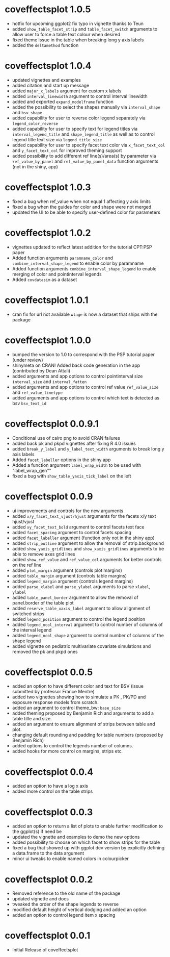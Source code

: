 # coveffectsplot 1.0.5
* hotfix for upcoming ggplot2 fix typo in vignette thanks to Teun
* added `show_table_facet_strip` and `table_facet_switch` arguments to allow user to force a table text colour when desired
* fixed theme issue in the table when breaking long y axis labels
* added the `deltamethod` function

# coveffectsplot 1.0.4
* updated vignettes and examples
* added citation and start up message
* added `major_x_labels` argument for custom x labels
* added `interval_linewidth` argument to control interval linewidth
* added and exported `expand_modelframe` function
* added the possibility to select the shapes manually via `interval_shape` and `bsv_shape`
* added capability for user to reverse color legend separately via `legend_color_reverse`
* added capability for user to specify text for legend titles via `interval_legend_title` and `shape_legend_title` as well as to control legend title text size via `legend_title_size`
* added capability for user to specify facet text color via `x_facet_text_col` and `y_facet_text_col` for improved theming support
* added possibility to add different ref line(s)/area(s) by parameter via
 `ref_value_by_panel` and `ref_value_by_panel_data` function arguments (not in the shiny, app)

# coveffectsplot 1.0.3
* fixed a bug when ref_value when not equal 1 affecting y axis limits
* fixed a bug when the guides for color and shape were not merged
* updated the UI to be able to specify user-defined color for parameters

# coveffectsplot 1.0.2
* vignettes updated to reflect latest addition for the tutorial CPT:PSP paper
* Added function arguments `paramname_color` and `combine_interval_shape_legend` to enable color by paramname
* Added function arguments `combine_interval_shape_legend` to enable merging of color and pointinterval legends
* Added `covdatasim` as a dataset

# coveffectsplot 1.0.1
* cran fix for url not available `wtage` is now a dataset that ships with the package

# coveffectsplot 1.0.0
* bumped the version to 1.0 to correspond with the PSP tutorial paper (under review)
* shinymeta on CRAN! Added back code generation in the app (contributed by Dean Attali)
* added arguments and app options to control pointinterval size `interval_size` and `interval_fatten`
* added arguments and app options to control ref value  `ref_value_size` and `ref_value_linetype`
* added arguments and app options to control which text is detected as bsv `bsv_text_id`

# coveffectsplot 0.0.9.1
* Conditional use of cairo png to avoid CRAN failures
* added back pk and pkpd vignettes after fixing R 4.0 issues
* added `break_y_label` and `y_label_text_width` arguments to break long y axis labels
* Added `facet_labeller` options in the shiny app
* Added a function argument `label_wrap_width` to be used with "label_wrap_gen""
* fixed a bug with `show_table_yaxis_tick_label` on the left

# coveffectsplot 0.0.9
* ui improvements and controls for the new arguments
* added `x/y_facet_text_vjust/hjust` arguments for the facets x/y text hjust/vjust
* added `xy_facet_text_bold` argument to control facets text face
* added `facet_spacing` argument to control facets spacing
* added `facet_labeller` argument (function only not in the shiny app)
* added `strip_outline` argument to allow the removal of strip.background
* added `show_yaxis_gridlines` and `show_xaxis_gridlines` arguments to be able to remove axes grid lines
* added `show_ref_value` and `ref_value_col` arguments for better controls on the ref line
* added `plot_margin` argument (controls plot margins)
* added `table_margin` argument (controls table margins)
* added `legend_margin` argument (controls legend margins)
* added `parse_xlabel` and `parse_ylabel` arguments to parse `xlabel`, `ylabel`
* added `table_panel_border` argument to allow the removal of panel.border of the table plot
* added `reserve_table_xaxis_label` argument to allow alignment of switched strips 
* added `legend_position` argument to control the legend position
* added `legend_ncol_interval` argument to control number of columns of the interval legend
* added `legend_ncol_shape` argument to control number of columns of the shape legend
* added vignette on pediatric multivariate covariate simulations and removed the pk and pkpd ones

# coveffectsplot 0.0.5
* added an option to have different color and text for BSV (issue submitted by professor France Mentre)
* added two vignettes showing how to simulate a PK , PK/PD and exposure response models from scratch.
* added an argument to control theme_bw: `base_size`
* added theming proposed by Benjamin Rich and arguments to add a table title and size.
* added an argument to ensure alignment of strips between table and plot.
* changing default rounding and padding for table numbers (proposed by Benjamin Rich)
* added options to control the legends number of columns.
* added hooks for more control on margins, strips etc.

# coveffectsplot 0.0.4
* added an option to have a log x axis
* added more control on the table strips


# coveffectsplot 0.0.3

* added an option to return a list of plots to enable further modification to the ggplot(s) if need be
* updated the vignette and examples to demo the new options
* added possibility to choose on which facet to show strips for the table
* fixed a bug that showed up with ggplot dev version by explicitly defining a data.frame to the data argument
* minor ui tweaks to enable named colors in colourpicker

# coveffectsplot 0.0.2
* Removed reference to the old name of the package
* updated vignette and docs
* tweaked the order of the shape legends to reverse
* modified default height of vertical dodging and added an option
* added an option to control legend item x spacing


# coveffectsplot 0.0.1
* Initial Release of coveffectsplot
